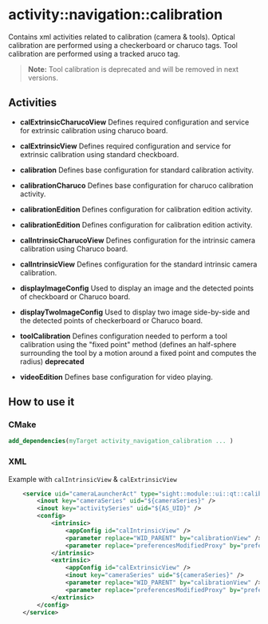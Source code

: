 # activity::navigation::calibration

Contains xml activities related to calibration (camera & tools).
Optical calibration are performed using a checkerboard or charuco tags.
Tool calibration are performed using a tracked aruco tag.
   
> **Note:** Tool calibration is deprecated and will be removed in next versions.

## Activities

- **calExtrinsicCharucoView**
Defines required configuration and service for extrinsic calibration using charuco board.

- **calExtrinsicView**
Defines required configuration and service for extrinsic calibration using standard checkboard.

- **calibration**
Defines base configuration for standard calibration activity.

- **calibrationCharuco**
Defines base configuration for charuco calibration activity.

- **calibrationEdition**
Defines configuration for calibration edition activity.

- **calibrationEdition**
Defines configuration for calibration edition activity.

- **calIntrinsicCharucoView**
Defines configuration for the intrinsic camera calibration using Charuco board.

- **calIntrinsicView**
Defines configuration for the standard intrinsic camera calibration.

- **displayImageConfig**
Used to display an image and the detected points of checkboard or Charuco board.

- **displayTwoImageConfig**
Used to display two image side-by-side and the detected points of checkerboard or Charuco board.

- **toolCalibration**
Defines configuration needed to perform a tool calibration using the "fixed point" method (defines an half-sphere surrounding the tool by a motion around a fixed point and computes the radius) **deprecated**

- **videoEdition**
Defines base configuration for video playing.

## How to use it

### CMake

```cmake
add_dependencies(myTarget activity_navigation_calibration ... )
```

### XML

Example with `calIntrinsicView` & `calExtrinsicView`

```xml
    <service uid="cameraLauncherAct" type="sight::module::ui::qt::calibration::SCameraConfigLauncher">
        <inout key="cameraSeries" uid="${cameraSeries}" />
        <inout key="activitySeries" uid="${AS_UID}" />
        <config>
            <intrinsic>
                <appConfig id="calIntrinsicView" />
                <parameter replace="WID_PARENT" by="calibrationView" />
                <parameter replace="preferencesModifiedProxy" by="preferencesModifiedProxy" />
            </intrinsic>
            <extrinsic>
                <appConfig id="calExtrinsicView" />
                <inout key="cameraSeries" uid="${cameraSeries}" />
                <parameter replace="WID_PARENT" by="calibrationView" />
                <parameter replace="preferencesModifiedProxy" by="preferencesModifiedProxy" />
            </extrinsic>
        </config>
    </service>
```